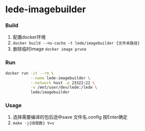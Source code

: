 # lede-imagebuilder
### Build

1. 配置docker环境
2. `docker build --no-cache -t lede/imagebuilder {文件夹路径}`
3. 删除临时image  `docker image prune`

### Run
```bash
docker run -it --rm \
           --name lede-imagebuilder \
           --network host -p 23322:22 \
           -v /mnt/user/dev/lede:/lede \
           lede/imagebuilder
```

### Usage

1. 选择需要编译的包后选中save	文件名.config	按Enter确定
2. `make -j{线程数} V=s`